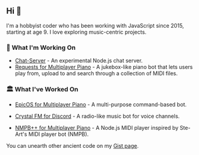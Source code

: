 ## Hi 👋
I'm a hobbyist coder who has been working with JavaScript since 2015, starting at age 9. I love exploring music-centric projects.

### 🔭 What I'm Working On
- [Chat-Server](https://github.com/cffisher/Chat-Server) - An experimental Node.js chat server.
- [Requests for Multiplayer Piano](https://multiplayerpiano.net/?c=The%20Request%20Line%20%E2%98%8E%EF%B8%8F) - A jukebox-like piano bot that lets users play from, upload to and search through a collection of MIDI files.

### 🏛️ What I've Worked On
- [EpicOS for Multiplayer Piano](https://github.com/cffisher/EpicOS) - A multi-purpose command-based bot.

- [Crystal FM for Discord](https://cffisher.github.io/t/20220412-crystal-fm/index.html) - A radio-like music bot for voice channels.

- [NMPB++ for Multiplayer Piano](https://cffisher.github.io/t/20250123-nmpb-plus-plus/index.html) - A Node.js MIDI player inspired by Ste-Art's MIDI player bot (NMPB).

You can unearth other ancient code on my [Gist page](https://gist.github.com/cffisher).
